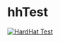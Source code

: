 # hhTest
[![HardHat Test](https://github.com/xTeKc/hhTest/actions/workflows/node.js.yml/badge.svg)](https://github.com/xTeKc/hhTest/actions/workflows/node.js.yml)

